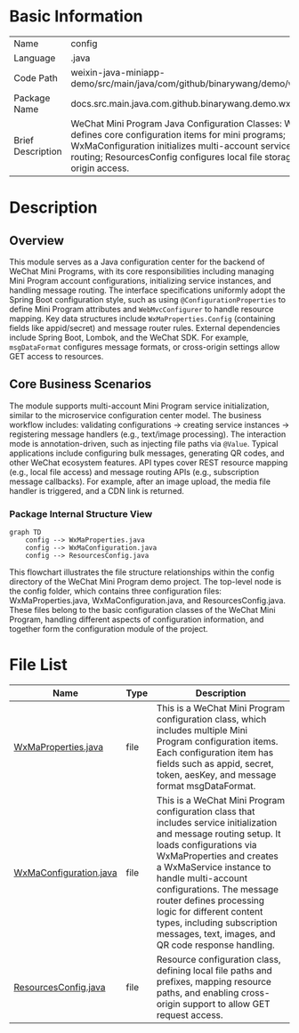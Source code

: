 # Basic Information

|      |      |
|------|------|
| Name | config |
| Language | .java |
| Code Path | weixin-java-miniapp-demo/src/main/java/com/github/binarywang/demo/wx/miniapp/config |
| Package Name | docs.src.main.java.com.github.binarywang.demo.wx.miniapp.config |
| Brief Description | WeChat Mini Program Java Configuration Classes: WxMaProperties defines core configuration items for mini programs; WxMaConfiguration initializes multi-account services and message routing; ResourcesConfig configures local file storage and cross-origin access. |

# Description

## Overview  
This module serves as a Java configuration center for the backend of WeChat Mini Programs, with its core responsibilities including managing Mini Program account configurations, initializing service instances, and handling message routing. The interface specifications uniformly adopt the Spring Boot configuration style, such as using `@ConfigurationProperties` to define Mini Program attributes and `WebMvcConfigurer` to handle resource mapping. Key data structures include `WxMaProperties.Config` (containing fields like appid/secret) and message router rules. External dependencies include Spring Boot, Lombok, and the WeChat SDK. For example, `msgDataFormat` configures message formats, or cross-origin settings allow GET access to resources.

## Core Business Scenarios  
The module supports multi-account Mini Program service initialization, similar to the microservice configuration center model. The business workflow includes: validating configurations → creating service instances → registering message handlers (e.g., text/image processing). The interaction mode is annotation-driven, such as injecting file paths via `@Value`. Typical applications include configuring bulk messages, generating QR codes, and other WeChat ecosystem features. API types cover REST resource mapping (e.g., local file access) and message routing APIs (e.g., subscription message callbacks). For example, after an image upload, the media file handler is triggered, and a CDN link is returned.


### Package Internal Structure View

```mermaid
graph TD
    config --> WxMaProperties.java
    config --> WxMaConfiguration.java
    config --> ResourcesConfig.java
```

This flowchart illustrates the file structure relationships within the config directory of the WeChat Mini Program demo project. The top-level node is the config folder, which contains three configuration files: WxMaProperties.java, WxMaConfiguration.java, and ResourcesConfig.java. These files belong to the basic configuration classes of the WeChat Mini Program, handling different aspects of configuration information, and together form the configuration module of the project.

# File List

| Name   | Type  | Description |
|-------|------|-------------|
| [WxMaProperties.java](WxMaProperties.md) | file | This is a WeChat Mini Program configuration class, which includes multiple Mini Program configuration items. Each configuration item has fields such as appid, secret, token, aesKey, and message format msgDataFormat. |
| [WxMaConfiguration.java](WxMaConfiguration.md) | file | This is a WeChat Mini Program configuration class that includes service initialization and message routing setup. It loads configurations via WxMaProperties and creates a WxMaService instance to handle multi-account configurations. The message router defines processing logic for different content types, including subscription messages, text, images, and QR code response handling. |
| [ResourcesConfig.java](ResourcesConfig.md) | file | Resource configuration class, defining local file paths and prefixes, mapping resource paths, and enabling cross-origin support to allow GET request access. |


